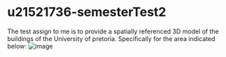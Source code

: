 # u21521736-semesterTest2
The test assign to me is to provide a spatially referenced 3D model of the buildings of the University of pretoria. Specifically for the area indicated below:
![image](https://github.com/user-attachments/assets/1a16cf4e-6253-44d2-8cf1-030dc74d4468)

